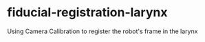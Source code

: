 # fiducial-registration-larynx
Using Camera Calibration to register the robot's frame in the larynx
